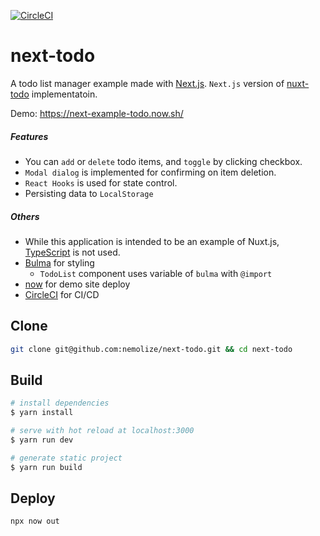 [![CircleCI](https://circleci.com/gh/nemolize/next-todo/tree/master.svg?style=svg)](https://circleci.com/gh/nemolize/next-todo/tree/master)

# next-todo

A todo list manager example made with [Next.js](https://nextjs.org/).
`Next.js` version of [nuxt-todo](https://github.com/nemolize/nuxt-todo) implementatoin.

Demo:
https://next-example-todo.now.sh/

##### Features

- You can `add` or `delete` todo items, and `toggle` by clicking checkbox.
- `Modal dialog` is implemented for confirming on item deletion.
- `React Hooks` is used for state control.
- Persisting data to `LocalStorage`

##### Others

- While this application is intended to be an example of Nuxt.js, [TypeScript](https://www.typescriptlang.org/) is not used.
- [Bulma](http://bulma.io) for styling
  - `TodoList` component uses variable of `bulma` with `@import`
- [now](https://zeit.co/now) for demo site deploy
- [CircleCI](https://circleci.com) for CI/CD

## Clone

```bash
git clone git@github.com:nemolize/next-todo.git && cd next-todo
```

## Build

```bash
# install dependencies
$ yarn install

# serve with hot reload at localhost:3000
$ yarn run dev

# generate static project
$ yarn run build
```

## Deploy

```bash
npx now out
```
